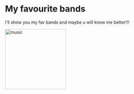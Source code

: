 <!DOCTYPE html>
<html> 
  <head>
    <meta charset="ut-8">
    <title> Project: Favourite bands </title>
  </head>
  <body>
    <h1> My favourite bands </h1>
    <p> I'll show you my fav bands
      and maybe u will know me better!!!</p>
  <img src="https://www.wyzowl.com/wp-content/uploads/2018/08/The-20-Best-Royalty-Free-Music-Sites-in-2018.png" alt="music" width="200"/>
  </html>
  
